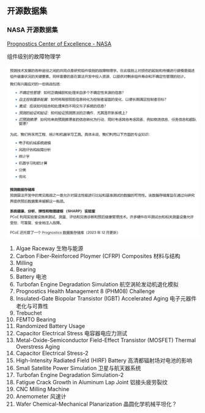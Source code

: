 ## 开源数据集

### NASA 开源数据集

[Prognostics Center of Excellence - NASA](https://www.nasa.gov/intelligent-systems-division/discovery-and-systems-health/pcoe/)

组件级别的故障物理学

![image-20250328123844273](./开源数据集.assets/image-20250328123844273.png)

1. Algae Raceway 生物与能源
2. Carbon Fiber-Reinforced Ploymer (CFRP) Composites 材料与结构
3. Milling
4. Bearing
5. Battery 电池
6. Turbofan Engine Degradation Simulation 航空涡轮发动机退化模拟
7. Prognostics Health Management 8 (PHM08) Challenge
8. Insulated-Gate Biopolar Transistor (IGBT) Accelerated Aging 电子元器件老化与可靠性
9. Trebuchet
10. FEMTO Bearing
11. Randomized Battery Usage
12. Capacitor Electrical Stress 电容器电应力测试
13. Metal-Oxide-Semiconductor Field-Effect Transistor (MOSFET) Thermal Overstress Aging
14. Capacitor Electrical Stress-2
15. High-Intensity Radiated Field (HIRF) Battery 高清都辐射场对电池的影响
16. Small Satellite Power Simulation 卫星与航天器系统
17. Turbofan Engine Degradation Simulation-2
18. Fatigue Crack Growth in Aluminum Lap Joint 铝接头疲劳裂纹
19. CNC Milling Machine
20. Anemometer 风速计
21. Wafer Chemical-Mechanical Planarization 晶圆化学机械平坦化？

